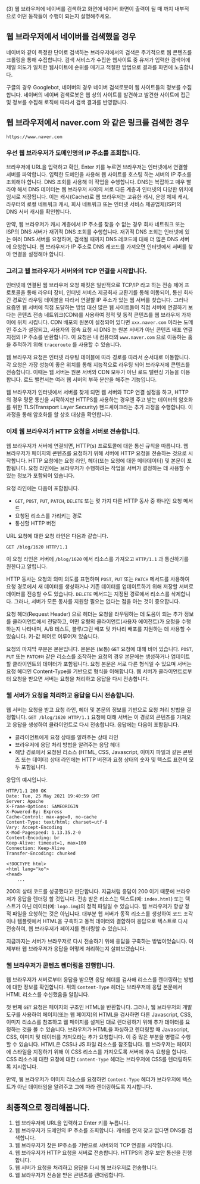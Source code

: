 (3) 웹 브라우저에 네이버를 검색하고 화면에 네이버 화면이 출력이 될 때 까지 내부적으로 어떤 동작들이 수행이 되는지 설명해주세요.

## 웹 브라우저에서 네이버를 검색했을 경우

네이버와 같이 특정한 단어로 검색하는 브라우저에서의 검색은 주기적으로 웹 콘텐츠를 크롤링을 통해 수집합니다. 검색 서비스가 수집한 웹사이트 중 유저가 입력한 검색어에 제일 의도가 일치한 웹사이트에 순위를 매기고 적절한 방법으로 결과를 화면에 노출합니다. 

구글의 경우 Googlebot, 네이버의 경우 네이버 검색로봇이 웹 사이트들의 정보를 수집합니다.
네이버의 네이버 검색로봇은 웹 상의 사이트를 발견하고 발견한 사이트에 접근 및 정보를 수집해 로직에 따라서 검색 결과를 반영합니다.


## 웹 브라우저에서 naver.com 와 같은 링크를 검색한 경우

`https://www.naver.com`

### 우선 웹 브라우저가 도메인명의 IP 주소를 조회합니다.
브라우저에 URL을 입력하고 확인, Enter 키를 누르면 브라우저는 인터넷에서 연결할 서버를 파악합니다. 입력한 도메인을 사용해 웹 사이트를 호스팅 하는 서버의 IP 주소를 조회해야 합니다. DNS 조회를 사용해 이 작업을 수행합니다. DNS는 복잡하고 매우 빨라야 해서 DNS 데이터는 웹 브라우저 사이의 서로 다른 계층과 인터넷의 다양한 위치에 임시로 저장됩니다. 이는 캐시(Cache)로 웹 브라우저는 고유한 캐시, 운영 체제 캐시, 라우터의 로컬 네트워크 캐시, 회사 네트워크 또는 인터넷 서비스 제공업체(ISP)의 DNS 서버 캐시를 확인합니다.

만약, 웹 브라우저가 캐시 계층에서 IP 주소를 찾을 수 없는 경우 회사 네트워크 또는 ISP의 DNS 서버가 재귀적 DNS 조회를 수행합니다. 재귀적 DNS 조회는 인터넷에 있는 여러 DNS 서버를 요청하며, 검색될 때까지 DNS 레코드에 대해 더 많은 DNS 서버에 요청합니다. 웹 브라우저가 IP 주소로 DNS 레코드를 가져오면 인터넷에서 서버를 찾아 연결을 설정해야 합니다.

### 그리고 웹 브라우저가 서버와의 TCP 연결을 시작합니다.
인터넷에 연결된 웹 브라우저 요청 패킷은 일반적으로 TCP/IP 라고 하는 전송 제어 프로토콜을 통해 라우터 장비, 인터넷 서비스 제공회사 교환기를 통해 이동되어, 통신 회사 간 경로인 라우팅 테이블을 따라서 연결할 IP 주소가 있는 웹 서버를 찾습니다. 그러나 요즘엔 웹 서버에 직접 도달하는 방법 대신 많은 웹 사이트들이 직접 서버에 연결하기 보다는 콘텐츠 전송 네트워크(CDN)를 사용하여 정적 및 동적 콘텐츠를 웹 브라우저 가까이에 위치 시킵니다. CDN 배포의 원본이 설정되어 있다면 `xxx.naver.com` 이라는 도메인 주소가 설정되고, 사용자의 접속 요청 시 DNS 는 원본 서버가 아닌 콘텐츠 배포 연결 지점의 IP 주소를 반환합니다. 이 요청은 내 컴퓨터의 `www.naver.com` 으로 이동하는 홉을 추적하기 위해 `traceroute` 를 사용할 수 있습니다. 

웹 브라우저 요청은 인터넷 라우팅 테이블에 따라 경로를 따라서 순서대로 이동합니다. 각 요청은 가장 성능이 좋은 위치를 통해 지능적으로 라우팅 되어 브라우저에 콘텐츠를 전송합니다. 이때는 웹 서버는 원본 서버와 CDN 모두가 아닌 로드 밸런싱 기능을 이용합니다. 로드 밸런서는 여러 웹 서버의 부하 분산을 해주는 기능입니다.

웹 브라우저가 인터넷에서 서버를 찾게 되면 웹 서버와 TCP 연결 설정을 하고, HTTP 의 경우 평문 통신을 시작하지만 HTTPS를 사용하는 경우엔 주고 받는 데이터의 암호화를 위한 TLS(Transport Layer Security) 핸드셰이크라는 추가 과정을 수행합니다. 이 과정을 통해 암호화를 할 상호 대상을 확인합니다.

### 이제 웹 브라우저가 HTTP 요청을 서버로 전송합니다.
웹 브라우저가 서버에 연결되면, HTTP(s) 프로토콜에 대한 통신 규칙을 따릅니다. 웹 브라우저가 페이지의 콘텐츠를 요청하기 위해 서버에 HTTP 요청을 전송하는 것으로 시작합니다. HTTP 요청에는 요청 라인, 헤더(또는 요청에 대한 메타데이터) 및 본문이 포함됩니다. 요청 라인에는 브라우저가 수행하려는 작업을 서버가 결정하는 데 사용할 수 있는 정보가 포함되어 있습니다.

요청 라인에는 다음이 포함됩니다.

- `GET`, `POST`, `PUT`, `PATCH`, `DELETE` 또는 몇 가지 다른 HTTP 동사 중 하나인 요청 메서드
- 요청된 리소스를 가리키는 경로
- 통신할 HTTP 버전

URL 요청에 대한 요청 라인은 다음과 같습니다.

```GET /blog/1620 HTTP/1.1```

이 요청 라인은 서버에 `/blog/1620` 에서 리소스를 가져오고 `HTTP/1.1` 과 통신하기를 원한다고 알립니다.

HTTP 동사는 요청의 의미 의도를 표현하며 `POST`, `PUT` 또는 `PATCH` 메서드를 사용하여 요청 경로에서 새 데이터를 생성하거나 기존 데이터를 업데이트하기 위해 저장할 서버로 데이터를 전송할 수도 있습니다. `DELETE` 메서드는 지정된 경로에서 리소스를 삭제합니다. 그러나, 서버가 모든 동사를 지원할 필요는 없다는 점을 아는 것이 중요합니다.

요청 헤더(Request Header) 으로 헤더는 요청을 라우팅하는 데 도움이 되는 추가 정보를 클라이언트에서 전달하고, 어떤 유형의 클라이언트(사용자 에이전트)가 요청을 수행하는지 나타내며, A/B 테스트, 블루/그린 배포 및 카나리 배포를 지원하는 데 사용할 수 있습니다. 키-값 페어로 이루어져 있습니다.

요청의 마지막 부분은 본문입니다. 본문은 (보통) `GET` 요청에 대해 비어 있습니다. `POST`, `PUT` 또는 `PATCH와` 같은 리소스를 조작하는 요청의 경우 본문에는 생성하거나 업데이트할 클라이언트의 데이터가 포함됩니다. 요청 본문은 서로 다른 형식일 수 있으며 서버는 요청 헤더인 Content-Type을 기반으로 형식을 이해합니다.
웹 서버가 클라이언트로부터 요청을 받으면 서버는 요청을 처리하고 응답을 다시 전송합니다.

### 웹 서버가 요청을 처리하고 응답을 다시 전송합니다.
웹 서버는 요청을 받고 요청 라인, 헤더 및 본문의 정보를 기반으로 요청 처리 방법을 결정합니다. `GET /blog/1620 HTTP/1.1` 요청에 대해 서버는 이 경로의 콘텐츠를 가져오고 응답을 생성하여 클라이언트로 다시 전송합니다. 응답에는 다음이 포함됩니다.

- 클라이언트에게 요청 상태를 알려주는 상태 라인
- 브라우저에 응답 처리 방법을 알려주는 응답 헤더
- 해당 경로에서 요청된 리소스 (HTML, CSS, Javascript, 이미지 파일과 같은 콘텐츠 또는 데이터)
상태 라인에는 HTTP 버전과 요청 상태의 숫자 및 텍스트 표현이 모두 포함됩니다. 

응답의 예시입니다.
```
HTTP/1.1 200 OK
Date: Tue, 25 May 2021 19:40:59 GMT
Server: Apache
X-Frame-Options: SAMEORIGIN
X-Powered-By: Express
Cache-Control: max-age=0, no-cache
Content-Type: text/html; charset=utf-8
Vary: Accept-Encoding
X-Mod-Pagespeed: 1.13.35.2-0
Content-Encoding: br
Keep-Alive: timeout=1, max=100
Connection: Keep-Alive
Transfer-Encoding: chunked

<!DOCTYPE html>
<html lang="ko">
<head>
    ...
```

200의 상태 코드를 성공했다고 판단합니다. 지금처럼 응답이 200 이기 때문에 브라우저가 응답을 렌더링 할 것입니다.
전송 받은 리소스는 텍스트(예: `index.html`) 또는 텍스트가 아닌 데이터(예: `logo.img`)의 정적 파일일 수 있습니다. 웹 브라우저가 항상 정적 파일을 요청하는 것은 아닙니다. 대부분 웹 서버가 동적 리소스를 생성하여 코드 조각이나 템플릿에서 HTML을 구축하고 동적 데이터와 결합하여 응답으로 텍스트로 다시 전송하여, 웹 브라우저가 페이지를 렌더링할 수 있습니다.

지금까지는 서버가 브라우저로 다시 전송하기 위해 응답을 구축하는 방법이었습니다. 이제부터 웹 브라우저가 응답을 어떻게 처리하는지 살펴보겠습니다.

### 웹 브라우저가 콘텐츠 렌더링을 진행합니다.
웹 브라우저가 서버로부터 응답을 받으면 응답 헤더를 검사해 리소스를 렌더링하는 방법에 대한 정보를 확인합니다. 위의 `Content-Type` 헤더는 브라우저에 응답 본문에서 HTML 리소스를 수신했음을 알립니다. 

첫 번째 `GET` 요청은 페이지의 구조인 HTML을 반환합니다. 그러나, 웹 브라우저의 개발 도구를 사용하여 페이지(또는 웹 페이지)의 HTML을 검사하면 다른 Javascript, CSS, 이미지 리소스를 참조하고 웹 페이지를 설계된 대로 렌더링하기 위해 추가 데이터를 요청하는 것을 볼 수 있습니다. 브라우저가 HTML을 파싱하고 렌더링할 때 Javascript, CSS, 이미지 및 데이터를 가져오라는 추가 요청합니다. 이 중 많은 부분을 병렬로 수행할 수 있습니다.
HTML은 CSS나 JS 파일 리소스를 참조합니다. 웹 브라우저는 페이지에 스타일을 지정하기 위해 이 CSS 리소스를 가져오도록 서버에 후속 요청을 합니다. CSS 리소스에 대한 요청에 대한  `Content-Type` 헤더는 브라우저에 CSS를 렌더링하도록 지시합니다.

만약, 웹 브라우저가 이미지 리소스를 요청하면 `Content-Type` 헤더가 브라우저에 텍스트가 아닌 데이터임을 알려주고 그에 따라 렌더링하도록 지시합니다.


## 최종적으로 정리해봅니다.

1. 웹 브라우저에 URL을 입력하고 Enter 키를 누릅니다.
2. 웹 브라우저가 도메인의 IP 주소를 조회합니다. 캐쉬를 먼저 찾고 없다면 DNS를 겁색합니다.
3. 웹 브라우저가 찾은 IP주소를 기반으로 서버와의 TCP 연결을 시작합니다.
4. 웹 브라우저가 HTTP 요청을 서버로 전송합니다. HTTPS의 경우 보안 통신을 진행합니다.
5. 웹 서버가 요청을 처리하고 응답을 다시 웹 브라우저로 전송합니다.
6. 웹 브라우저가 전송을 받은 콘텐츠를 렌더링합니다.
